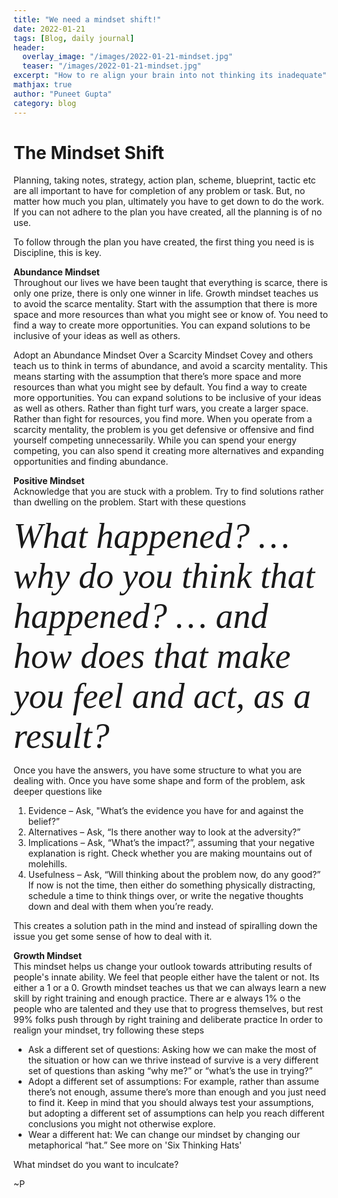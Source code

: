 ```yaml
---
title: "We need a mindset shift!"
date: 2022-01-21
tags: [Blog, daily journal]
header:
  overlay_image: "/images/2022-01-21-mindset.jpg"
  teaser: "/images/2022-01-21-mindset.jpg"
excerpt: "How to re align your brain into not thinking its inadequate"
mathjax: true
author: "Puneet Gupta"
category: blog
---
```


# The Mindset Shift

Planning, taking notes, strategy, action plan, scheme, blueprint, tactic etc are all important to have for completion of any problem or task. But, no matter how much you plan, ultimately you have to get down to do the work. If you can not adhere to the plan you have created, all the planning is of no use.

To follow through the plan you have created, the first thing you need is is Discipline, this is key.

**Abundance Mindset** <br />
Throughout our lives we have been taught that everything is scarce, there is only one prize, there is only one winner in life. Growth mindset teaches us to avoid the scarce mentality. Start with the assumption that there is more space and more resources than what you might see or know of. You need to find a way to create more opportunities. You can expand solutions to be inclusive of your ideas as well as others.

Adopt an Abundance Mindset Over a Scarcity Mindset
Covey and others teach us to think in terms of abundance, and avoid a scarcity mentality.   This means starting with the assumption that there’s more space and more resources than what you might see by default.  You find a way to create more opportunities.   You can expand solutions to be inclusive of your ideas as well as others.  Rather than fight turf wars, you create a larger space.  Rather than fight for resources, you find more.  When you operate from a scarcity mentality, the problem is you get defensive or offensive and find yourself competing unnecessarily.  While you can spend your energy competing, you can also spend it creating more alternatives and expanding opportunities and finding abundance.

**Positive Mindset** <br />
Acknowledge that you are stuck with a problem. Try to find solutions rather than dwelling on the problem.
Start with these questions

<span style="font-family:Papyrus; font-size:4em;"> *What happened? … why do you think that happened? … and how does that make you feel and act, as a result?*</span>

Once you have the answers, you have some structure to what you are dealing with. Once you have some shape and form of the problem, ask deeper questions like

1. Evidence – Ask, "What’s the evidence you have for and against the belief?”
2. Alternatives – Ask, “Is there another way to look at the adversity?”
3. Implications – Ask, “What’s the impact?”, assuming that your negative explanation is right. Check whether you are making mountains out of molehills.
4. Usefulness – Ask, “Will thinking about the problem now, do any good?” If now is not the time, then either do something physically distracting, schedule a time to think things over, or write the negative thoughts down and deal with them when you’re ready.

This creates a solution path in the mind and instead of spiralling down the issue you get some sense of how to deal with it.

**Growth Mindset** <br />
This mindset helps us change your outlook towards attributing results of people's innate ability. We feel that people either have the talent or not. Its either a 1 or a 0. Growth mindset teaches us that we can always learn a new skill by right training and enough practice. There ar e always 1% o the people who are talented and they use that to progress themselves, but rest 99% folks push through by right training and deliberate practice
In order to realign your mindset, try following these steps

* Ask a different set of questions: Asking how we can make the most of the situation or how can we thrive instead of survive is a very different set of questions than asking “why me?” or “what’s the use in trying?”
* Adopt a different set of assumptions: For example, rather than assume there’s not enough, assume there’s more than enough and you just need to find it. Keep in mind that you should always test your assumptions, but adopting a different set of assumptions can help you reach different conclusions you might not otherwise explore.
* Wear a different hat: We can change our mindset by changing our metaphorical “hat.” See more on 'Six Thinking Hats'

What mindset do you want to inculcate?

~P


<!-- https://sourcesofinsight.com/3-mindsets-that-support-you/ -->
<!-- https://www.verywellmind.com/what-is-a-mindset-2795025 -->
<!-- https://sourcesofinsight.com/argue-your-way-to-optimism-2/ -->
